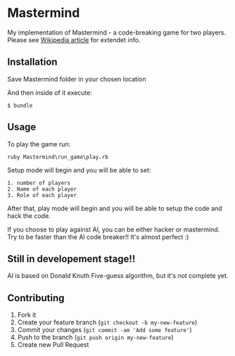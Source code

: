 # Mastermind

My implementation of Mastermind - a code-breaking game for two players. Please see <a href="http://en.wikipedia.org/wiki/Mastermind_(board_game)">Wikipedia article</a> for extendet info.

## Installation

Save Mastermind folder in your chosen location

And then inside of it execute:

    $ bundle    

## Usage

To play the game run:

    ruby Mastermind\run_game\play.rb

Setup mode will begin and you will be able to set:

    1. number of players
    2. Name of each player
    3. Role of each player

After that, play mode will begin and you will be able to setup the code and hack the code.

If you choose to play against AI, you can be either hacker or mastermind. Try to be faster than the AI code breaker!! It's almost perfect :)

## Still in developement stage!!

AI is based on Donald Knuth Five-guess algorithm, but it's not complete yet. 

## Contributing

1. Fork it
2. Create your feature branch (`git checkout -b my-new-feature`)
3. Commit your changes (`git commit -am 'Add some feature'`)
4. Push to the branch (`git push origin my-new-feature`)
5. Create new Pull Request
